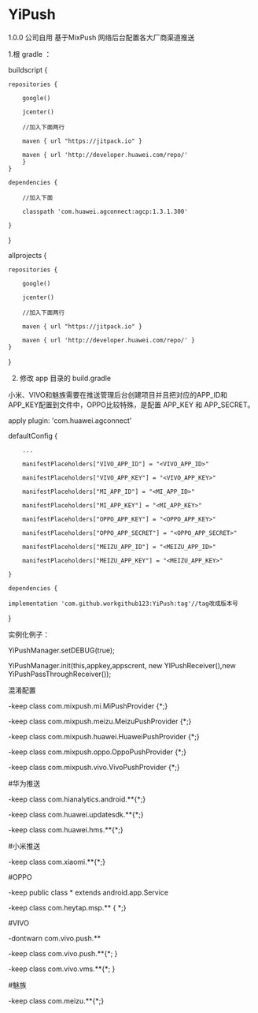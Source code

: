 # YiPush
1.0.0
公司自用
基于MixPush 网络后台配置各大厂商渠道推送  

1.根 gradle ：

buildscript {

    repositories {
    
        google()
        
        jcenter()
        
        //加入下面两行
        
        maven { url "https://jitpack.io" }
        
        maven { url 'http://developer.huawei.com/repo/'
        }
    }
    
    dependencies {
    
        //加入下面
        
        classpath 'com.huawei.agconnect:agcp:1.3.1.300'
        
    }
}


allprojects {

    repositories {
    
        google()
        
        jcenter()
        
        //加入下面两行
        
        maven { url "https://jitpack.io" }
        
        maven { url 'http://developer.huawei.com/repo/' }
    }
}

2. 修改 app 目录的 build.gradle

小米、VIVO和魅族需要在推送管理后台创建项目并且把对应的APP_ID和APP_KEY配置到文件中，OPPO比较特殊，是配置 APP_KEY 和 APP_SECRET。

apply plugin: 'com.huawei.agconnect'

 defaultConfig {
 
        ...
        
        manifestPlaceholders["VIVO_APP_ID"] = "<VIVO_APP_ID>"
        
        manifestPlaceholders["VIVO_APP_KEY"] = "<VIVO_APP_KEY>"
        
        manifestPlaceholders["MI_APP_ID"] = "<MI_APP_ID>"
        
        manifestPlaceholders["MI_APP_KEY"] = "<MI_APP_KEY>"
        
        manifestPlaceholders["OPPO_APP_KEY"] = "<OPPO_APP_KEY>"
        
        manifestPlaceholders["OPPO_APP_SECRET"] = "<OPPO_APP_SECRET>"
        
        manifestPlaceholders["MEIZU_APP_ID"] = "<MEIZU_APP_ID>"
        
        manifestPlaceholders["MEIZU_APP_KEY"] = "<MEIZU_APP_KEY>"
        
    }
    
    dependencies {
    
    implementation 'com.github.workgithub123:YiPush:tag'//tag改成版本号
    
}



实例化例子：

 YiPushManager.setDEBUG(true);
 
 YiPushManager.init(this,appkey,appscrent, new YIPushReceiver(),new YiPushPassThroughReceiver());
 
 
 
 混淆配置
 
-keep class com.mixpush.mi.MiPushProvider {*;}

-keep class com.mixpush.meizu.MeizuPushProvider {*;}

-keep class com.mixpush.huawei.HuaweiPushProvider {*;}

-keep class com.mixpush.oppo.OppoPushProvider {*;}

-keep class com.mixpush.vivo.VivoPushProvider {*;}

 
#华为推送

-keep class com.hianalytics.android.**{*;} 

-keep class com.huawei.updatesdk.**{*;} 

-keep class com.huawei.hms.**{*;}

#小米推送

-keep class com.xiaomi.**{*;}


#OPPO

-keep public class * extends android.app.Service

-keep class com.heytap.msp.** { *;}


#VIVO

-dontwarn com.vivo.push.** 

-keep class com.vivo.push.**{*; } 

-keep class com.vivo.vms.**{*; }

#魅族

-keep class com.meizu.**{*;}


